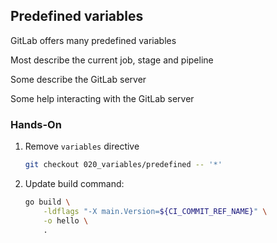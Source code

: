 <!-- .slide: id="gitlab_predefined_variables" -->

## Predefined variables

GitLab offers many predefined variables [<i class="fa-solid fa-arrow-up-right-from-square"></i>](https://docs.gitlab.com/ee/ci/variables/predefined_variables.html)

Most describe the current job, stage and pipeline

Some describe the GitLab server

Some help interacting with the GitLab server

### Hands-On [<i class="fa fa-comment-code"></i>](https://github.com/nicholasdille/container-slides/tree/020_variables/predefined "020_variables/predefined")

1. Remove `variables` directive

    ```bash
    git checkout 020_variables/predefined -- '*'
    ```
    <!-- .element: style="width: 35em;" -->

1. Update build command:

    ```bash
    go build \
        -ldflags "-X main.Version=${CI_COMMIT_REF_NAME}" \
        -o hello \
        .
    ```
    <!-- .element: style="width: 35em;" -->
